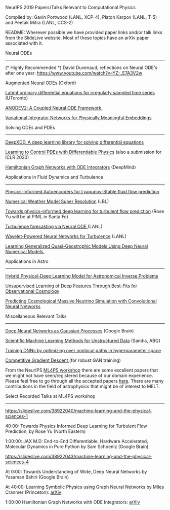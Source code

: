 NeurIPS 2019 Papers/Talks Relevant to Computational Physics

Compiled by: Gavin Portwood (LANL, XCP-4), Platon Karpov (LANL, T-5) and Peetak Mitra (LANL, CCS-2)

README: Wherever possible we have provided paper links and/or talk links from the SlideLive website. Most of these topics have an arXiv paper associated with it.



Neural ODEs

* * * * *

(* Highly Recommended *) David Duvenaud, reflections on Neural ODE's after one year: <https://www.youtube.com/watch?v=YZ-_E7A3V2w>

[Augmented Neural ODEs](https://papers.nips.cc/paper/8577-augmented-neural-odes) (Oxford)

[Latent ordinary differential equations for irregularly sampled time series](https://papers.nips.cc/paper/8773-latent-ordinary-differential-equations-for-irregularly-sampled-time-series) (UToronto)

[ANODEV2: A Coupled Neural ODE Framework ](https://papers.nips.cc/paper/8758-anodev2-a-coupled-neural-ode-framework)

[Variational Integrator Networks for Physically Meaningful Embeddings](http://bayesiandeeplearning.org/2019/papers/110.pdf)


Solving ODEs and PDEs

* * * * *

[DeepXDE: A deep learning library for solving differential equations](https://arxiv.org/abs/1907.04502)

[Learning to Control PDEs with Differentiable Physics](https://openreview.net/pdf?id=HyeSin4FPB) (also a submission for ICLR 2020)

[Hamiltonian Graph Networks with ODE Integrators](https://ml4physicalsciences.github.io/files/NeurIPS_ML4PS_2019_30.pdf) (DeepMind)


Applications in Fluid Dynamics and Turbulence

* * * * *

[Physics-Informed Autoencoders for Lyapunov-Stable fluid flow prediction](https://arxiv.org/pdf/1905.10866.pdf)

[Numerical Weather Model Super Resolution](https://ml4physicalsciences.github.io/files/NeurIPS_ML4PS_2019_75.pdf) (LBL)

[Towards physics-informed deep learning for turbulent flow prediction](https://ml4physicalsciences.github.io/files/NeurIPS_ML4PS_2019_81.pdf) (Rose Yu will be at PIML in Santa Fe)

[Turbulence forecasting via Neural ODE ](https://ml4physicalsciences.github.io/files/NeurIPS_ML4PS_2019_67.pdf)(LANL)

[Wavelet-Powered Neural Networks for Turbulence](https://ml4physicalsciences.github.io/files/NeurIPS_ML4PS_2019_133.pdf) (LANL)

[Learning Generalized Quasi-Geostrophic Models Using Deep Neural Numerical Models ](https://ml4physicalsciences.github.io/files/NeurIPS_ML4PS_2019_109.pdf)


Applications in Astro

* * * * *

[Hybrid Physical-Deep Learning Model for Astronomical Inverse Problems](https://ml4physicalsciences.github.io/files/NeurIPS_ML4PS_2019_70.pdf)

[Unsupervised Learning of Deep Features Through Best-Fits for Observational Cosmology](https://ml4physicalsciences.github.io/files/NeurIPS_ML4PS_2019_111.pdf)

[Predicting Cosmological Massive Neutrino Simulation with Convolutional Neural Networks](https://ml4physicalsciences.github.io/files/NeurIPS_ML4PS_2019_137.pdf)


Miscellaneous Relevant Talks

* * * * *

[Deep Neural Networks as Gaussian Processes](https://arxiv.org/pdf/1711.00165.pdf) (Google Brain)

[Scientific Machine Learning Methods for Unstructured Data](https://ml4physicalsciences.github.io/files/NeurIPS_ML4PS_2019_8.pdf) (Sandia, ABQ)

[Training DNNs by optimizing over nonlocal paths in hyperparameter space](https://ml4physicalsciences.github.io/files/NeurIPS_ML4PS_2019_57.pdf)

[Competitive Gradient Descent ](http://papers.nips.cc/paper/8979-competitive-gradient-descent.pdf)(for robust GAN training)

From the NeurIPS [ML4PS workshop](https://ml4physicalsciences.github.io/) there are some excellent papers that we might not have seen/registered because of our domain experience. Please feel free to go through all the accepted papers [here](https://ml4physicalsciences.github.io/#papers). There are many contributions in the field of astrophysics that might be of interest to MELT.


Select Recorded Talks at ML4PS workshop

* * * * *

<https://slideslive.com/38922040/machine-learning-and-the-physical-sciences-1>

40:00: Towards Physics Informed Deep Learning for Turbulent Flow Prediction, by Rose Yu (North Eastern)

1:00:00: JAX M.D: End-to-End Differentiable, Hardware Accelerated, Molecular Dynamics in Pure Python by Sam Schoenlz (Google Brain)

<https://slideslive.com/38922043/machine-learning-and-the-physical-sciences-4>

At 0:00: Towards Understanding of Wide, Deep Neural Networks by Yasaman Bahiri (Google Brain)

At 40:00: Learning Symbolic Physics using Graph Neural Networks by Miles Cranmer (Princeton): [arXiv](https://arxiv.org/pdf/1909.05862.pdf)

1:00:00 Hamiltonian Graph Networks with ODE Integrators: [arXiv](https://arxiv.org/pdf/1909.12790.pdf)
